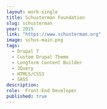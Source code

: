 ```yaml
---
layout: work-single
title: Schusterman Foundation
slug: schusterman
year: 2015
link: "https://www.schusterman.org"
image: schus-main.png
tags:
  - Drupal 7
  - Custom Drupal Theme
  - Longform Content Builder
  - JQuery
  - HTML5/CSS3
  - SASS
description:
role:  Front-End Developer
published: true
---
```

